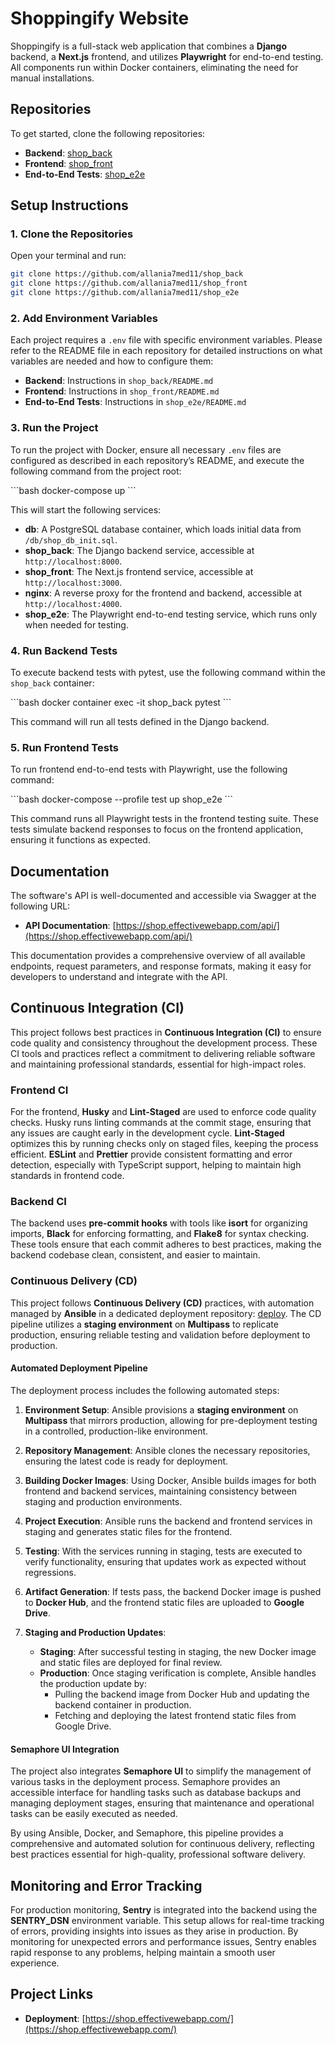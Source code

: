 # Shoppingify Website

Shoppingify is a full-stack web application that combines a **Django** backend, a **Next.js** frontend, and utilizes **Playwright** for end-to-end testing. All components run within Docker containers, eliminating the need for manual installations.

## Repositories

To get started, clone the following repositories:

- **Backend**: [shop_back](https://github.com/allania7med11/shop_back)
- **Frontend**: [shop_front](https://github.com/allania7med11/shop_front)
- **End-to-End Tests**: [shop_e2e](https://github.com/allania7med11/shop_e2e)

## Setup Instructions

### 1. Clone the Repositories

Open your terminal and run:

```bash
git clone https://github.com/allania7med11/shop_back
git clone https://github.com/allania7med11/shop_front
git clone https://github.com/allania7med11/shop_e2e
```

### 2. Add Environment Variables

Each project requires a `.env` file with specific environment variables. Please refer to the README file in each repository for detailed instructions on what variables are needed and how to configure them:

- **Backend**: Instructions in `shop_back/README.md`
- **Frontend**: Instructions in `shop_front/README.md`
- **End-to-End Tests**: Instructions in `shop_e2e/README.md`

### 3. Run the Project

To run the project with Docker, ensure all necessary `.env` files are configured as described in each repository’s README, and execute the following command from the project root:

\```bash
docker-compose up
\```

This will start the following services:

- **db**: A PostgreSQL database container, which loads initial data from `/db/shop_db_init.sql`.
- **shop_back**: The Django backend service, accessible at `http://localhost:8000`.
- **shop_front**: The Next.js frontend service, accessible at `http://localhost:3000`.
- **nginx**: A reverse proxy for the frontend and backend, accessible at `http://localhost:4000`.
- **shop_e2e**: The Playwright end-to-end testing service, which runs only when needed for testing.

### 4. Run Backend Tests

To execute backend tests with pytest, use the following command within the `shop_back` container:

\```bash
docker container exec -it shop_back pytest
\```

This command will run all tests defined in the Django backend.

### 5. Run Frontend Tests

To run frontend end-to-end tests with Playwright, use the following command:

\```bash
docker-compose --profile test up shop_e2e
\```

This command runs all Playwright tests in the frontend testing suite. These tests simulate backend responses to focus on the frontend application, ensuring it functions as expected.

## Documentation

The software's API is well-documented and accessible via Swagger at the following URL:

- **API Documentation**: [https://shop.effectivewebapp.com/api/](https://shop.effectivewebapp.com/api/)

This documentation provides a comprehensive overview of all available endpoints, request parameters, and response formats, making it easy for developers to understand and integrate with the API.


## Continuous Integration (CI)

This project follows best practices in **Continuous Integration (CI)** to ensure code quality and consistency throughout the development process. These CI tools and practices reflect a commitment to delivering reliable software and maintaining professional standards, essential for high-impact roles.

### Frontend CI

For the frontend, **Husky** and **Lint-Staged** are used to enforce code quality checks. Husky runs linting commands at the commit stage, ensuring that any issues are caught early in the development cycle. **Lint-Staged** optimizes this by running checks only on staged files, keeping the process efficient. **ESLint** and **Prettier** provide consistent formatting and error detection, especially with TypeScript support, helping to maintain high standards in frontend code.

### Backend CI

The backend uses **pre-commit hooks** with tools like **isort** for organizing imports, **Black** for enforcing formatting, and **Flake8** for syntax checking. These tools ensure that each commit adheres to best practices, making the backend codebase clean, consistent, and easier to maintain.

### Continuous Delivery (CD)

This project follows **Continuous Delivery (CD)** practices, with automation managed by **Ansible** in a dedicated deployment repository: [deploy](https://github.com/allania7med11/deploy). The CD pipeline utilizes a **staging environment** on **Multipass** to replicate production, ensuring reliable testing and validation before deployment to production.

#### Automated Deployment Pipeline

The deployment process includes the following automated steps:

1. **Environment Setup**: Ansible provisions a **staging environment** on **Multipass** that mirrors production, allowing for pre-deployment testing in a controlled, production-like environment.

2. **Repository Management**: Ansible clones the necessary repositories, ensuring the latest code is ready for deployment.

3. **Building Docker Images**: Using Docker, Ansible builds images for both frontend and backend services, maintaining consistency between staging and production environments.

4. **Project Execution**: Ansible runs the backend and frontend services in staging and generates static files for the frontend.

5. **Testing**: With the services running in staging, tests are executed to verify functionality, ensuring that updates work as expected without regressions.

6. **Artifact Generation**: If tests pass, the backend Docker image is pushed to **Docker Hub**, and the frontend static files are uploaded to **Google Drive**.

7. **Staging and Production Updates**:
   - **Staging**: After successful testing in staging, the new Docker image and static files are deployed for final review.
   - **Production**: Once staging verification is complete, Ansible handles the production update by:
     - Pulling the backend image from Docker Hub and updating the backend container in production.
     - Fetching and deploying the latest frontend static files from Google Drive.

#### Semaphore UI Integration

The project also integrates **Semaphore UI** to simplify the management of various tasks in the deployment process. Semaphore provides an accessible interface for handling tasks such as database backups and managing deployment stages, ensuring that maintenance and operational tasks can be easily executed as needed.

By using Ansible, Docker, and Semaphore, this pipeline provides a comprehensive and automated solution for continuous delivery, reflecting best practices essential for high-quality, professional software delivery.



## Monitoring and Error Tracking

For production monitoring, **Sentry** is integrated into the backend using the **SENTRY_DSN** environment variable. This setup allows for real-time tracking of errors, providing insights into issues as they arise in production. By monitoring for unexpected errors and performance issues, Sentry enables rapid response to any problems, helping maintain a smooth user experience.

## Project Links
- **Deployment**: [https://shop.effectivewebapp.com/](https://shop.effectivewebapp.com/)









